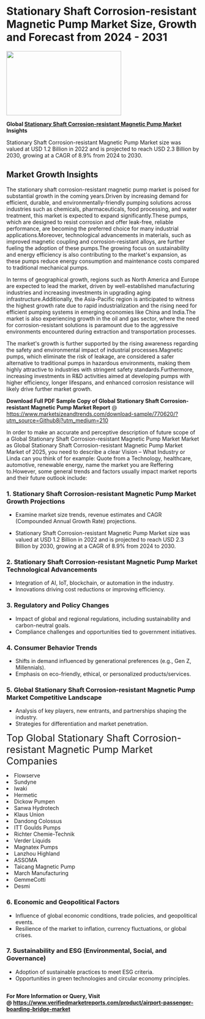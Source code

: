 <H1>Stationary Shaft Corrosion-resistant Magnetic Pump Market Size, Growth and Forecast from 2024 - 2031</H1><img class="aligncenter size-medium wp-image-584254" src="https://thirdeyenews.in/wp-content/uploads/2024/09/Global-Market-Research-300x168.jpeg" alt="" width="300" height="168" /><p><strong>Global&nbsp;<a href="https://www.marketsizeandtrends.com/download-sample/770620/?utm_source=Github8j?utm_medium=210">Stationary Shaft Corrosion-resistant Magnetic Pump Market</a> Insights</strong></p><p>Stationary Shaft Corrosion-resistant Magnetic Pump Market size was valued at USD 1.2 Billion in 2022 and is projected to reach USD 2.3 Billion by 2030, growing at a CAGR of 8.9% from 2024 to 2030.</p><p><h2>Market Growth Insights</h2> <p>The stationary shaft corrosion-resistant magnetic pump market is poised for substantial growth in the coming years.Driven by increasing demand for efficient, durable, and environmentally-friendly pumping solutions across industries such as chemicals, pharmaceuticals, food processing, and water treatment, this market is expected to expand significantly.These pumps, which are designed to resist corrosion and offer leak-free, reliable performance, are becoming the preferred choice for many industrial applications.Moreover, technological advancements in materials, such as improved magnetic coupling and corrosion-resistant alloys, are further fueling the adoption of these pumps.The growing focus on sustainability and energy efficiency is also contributing to the market's expansion, as these pumps reduce energy consumption and maintenance costs compared to traditional mechanical pumps.</p> <p>In terms of geographical growth, regions such as North America and Europe are expected to lead the market, driven by well-established manufacturing industries and increasing investments in upgrading aging infrastructure.Additionally, the Asia-Pacific region is anticipated to witness the highest growth rate due to rapid industrialization and the rising need for efficient pumping systems in emerging economies like China and India.The market is also experiencing growth in the oil and gas sector, where the need for corrosion-resistant solutions is paramount due to the aggressive environments encountered during extraction and transportation processes.</p> <p>The market's growth is further supported by the rising awareness regarding the safety and environmental impact of industrial processes.Magnetic pumps, which eliminate the risk of leakage, are considered a safer alternative to traditional pumps in hazardous environments, making them highly attractive to industries with stringent safety standards.Furthermore, increasing investments in R&D activities aimed at developing pumps with higher efficiency, longer lifespans, and enhanced corrosion resistance will likely drive further market growth.</p> <p><span class=""><strong>Download Full PDF Sample Copy of Global Stationary Shaft Corrosion-resistant Magnetic Pump Market Report</strong> @ <a href="https://www.marketsizeandtrends.com/download-sample/770620/?utm_source=Github8j?utm_medium=210" target="_blank">https://www.marketsizeandtrends.com/download-sample/770620/?utm_source=Github8j?utm_medium=210</a></span></p><p>In order to make an accurate and perceptive description of future scope of a Global&nbsp;Stationary Shaft Corrosion-resistant Magnetic Pump Market Market as Global&nbsp;Stationary Shaft Corrosion-resistant Magnetic Pump Market Market of 2025, you need to describe a clear Vision &ndash; What Industry or Linda can you think of for example: Quote from a Technology, healthcare, automotive, renewable energy, name the market you are Reffering to.However, some general trends and factors usually impact market reports and their future outlook include:</p><h3>1.&nbsp;<strong>Stationary Shaft Corrosion-resistant Magnetic Pump Market Growth Projections</strong></h3><ul><li>Examine market size trends, revenue estimates and CAGR (Compounded Annual Growth Rate) projections.</li><li><p>Stationary Shaft Corrosion-resistant Magnetic Pump Market size was valued at USD 1.2 Billion in 2022 and is projected to reach USD 2.3 Billion by 2030, growing at a CAGR of 8.9% from 2024 to 2030.</p></li></ul><h3>2.&nbsp;<strong>Stationary Shaft Corrosion-resistant Magnetic Pump Market Technological Advancements</strong></h3><ul><li>Integration of AI, IoT, blockchain, or automation in the industry.</li><li>Innovations driving cost reductions or improving efficiency.</li></ul><h3>3.&nbsp;<strong>Regulatory and Policy Changes</strong></h3><ul><li>Impact of global and regional regulations, including sustainability and carbon-neutral goals.</li><li>Compliance challenges and opportunities tied to government initiatives.</li></ul><h3>4.&nbsp;<strong>Consumer Behavior Trends</strong></h3><ul><li>Shifts in demand influenced by generational preferences (e.g., Gen Z, Millennials).</li><li>Emphasis on eco-friendly, ethical, or personalized products/services.</li></ul><h3>5.&nbsp;<strong>Global Stationary Shaft Corrosion-resistant Magnetic Pump Market Competitive Landscape</strong></h3><ul><li>Analysis of key players, new entrants, and partnerships shaping the industry.</li><li>Strategies for differentiation and market penetration.</li></ul><p data-pm-slice="1 1 []"><span style="color: inherit; font-family: inherit; font-size: 25px;">Top Global Stationary Shaft Corrosion-resistant Magnetic Pump Market Companies</span></p><div class="" data-test-id=""><p><li>Flowserve</li><li> Sundyne</li><li> Iwaki</li><li> Hermetic</li><li> Dickow Pumpen</li><li> Sanwa Hydrotech</li><li> Klaus Union</li><li> Dandong Colossus</li><li> ITT Goulds Pumps</li><li> Richter Chemie-Technik</li><li> Verder Liquids</li><li> Magnatex Pumps</li><li> Lanzhou Highland</li><li> ASSOMA</li><li> Taicang Magnetic Pump</li><li> March Manufacturing</li><li> GemmeCotti</li><li> Desmi</li></p></div><h3>6.&nbsp;<strong>Economic and Geopolitical Factors</strong></h3><ul><li>Influence of global economic conditions, trade policies, and geopolitical events.</li><li>Resilience of the market to inflation, currency fluctuations, or global crises.</li></ul><h3>7.&nbsp;<strong>Sustainability and ESG (Environmental, Social, and Governance)</strong></h3><ul><li>Adoption of sustainable practices to meet ESG criteria.</li><li>Opportunities in green technologies and circular economy principles.</li></ul><h2><strong style="font-size: 14px;">For More Information or Query, Visit @&nbsp;</strong><a style="background-color: #ffffff; font-size: 14px;" href="https://www.marketsizeandtrends.com/report/stationary-shaft-corrosion-resistant-magnetic-pump-market/" target="_blank">https://www.verifiedmarketreports.com/product/airport-passenger-boarding-bridge-market</a></h2>